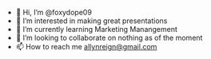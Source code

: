 - 👋 Hi, I’m @foxydope09
- 👀 I’m interested in making great presentations 
- 🌱 I’m currently learning Marketing Manangement
- 💞️ I’m looking to collaborate on nothing as of the moment
- 📫 How to reach me allynreign@gmail.com

<!---
foxydope09/foxydope09 is a ✨ special ✨ repository because its `README.md` (this file) appears on your GitHub profile.
You can click the Preview link to take a look at your changes.
--->
